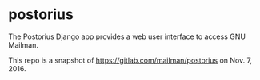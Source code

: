 # postorius
The Postorius Django app provides a web user interface to access GNU Mailman.

This repo is a snapshot of https://gitlab.com/mailman/postorius on Nov. 7, 2016.
